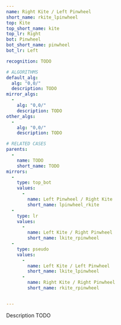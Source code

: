 ```yaml
---
name: Right Kite / Left Pinwheel
short_name: rkite_lpinwheel
top: Kite
top_short_name: kite
top_lr: Right
bot: Pinwheel
bot_short_name: pinwheel
bot_lr: Left

recognition: TODO

# ALGORITHMS
default_alg:
  alg: "0,0/"
  description: TODO
mirror_algs:
  -
    alg: "0,0/"
    description: TODO
other_algs:
  -
    alg: "0,0/"
    description: TODO

# RELATED CASES
parents:
  -
    name: TODO
    short_name: TODO
mirrors:
  -
    type: top_bot
    values: 
      -
        name: Left Pinwheel / Right Kite
        short_name: lpinwheel_rkite
  -
    type: lr
    values: 
      -
        name: Left Kite / Right Pinwheel
        short_name: lkite_rpinwheel
  -
    type: pseudo
    values: 
      -
        name: Left Kite / Left Pinwheel
        short_name: lkite_lpinwheel
      -
        name: Right Kite / Right Pinwheel
        short_name: rkite_rpinwheel


---
```


Description TODO

